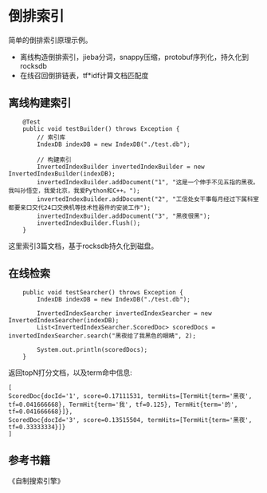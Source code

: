 # 倒排索引

简单的倒排索引原理示例。

* 离线构造倒排索引，jieba分词，snappy压缩，protobuf序列化，持久化到rocksdb
* 在线召回倒排链表，tf*idf计算文档匹配度

## 离线构建索引

```
    @Test
    public void testBuilder() throws Exception {
        // 索引库
        IndexDB indexDB = new IndexDB("./test.db");

        // 构建索引
        InvertedIndexBuilder invertedIndexBuilder = new InvertedIndexBuilder(indexDB);
        invertedIndexBuilder.addDocument("1", "这是一个伸手不见五指的黑夜。我叫孙悟空，我爱北京，我爱Python和C++。");
        invertedIndexBuilder.addDocument("2", "工信处女干事每月经过下属科室都要亲口交代24口交换机等技术性器件的安装工作");
        invertedIndexBuilder.addDocument("3", "黑夜很黑");
        invertedIndexBuilder.flush();
    }
```

这里索引3篇文档，基于rocksdb持久化到磁盘。

## 在线检索

```
    public void testSearcher() throws Exception {
        IndexDB indexDB = new IndexDB("./test.db");

        InvertedIndexSearcher invertedIndexSearcher = new InvertedIndexSearcher(indexDB);
        List<InvertedIndexSearcher.ScoredDoc> scoredDocs = invertedIndexSearcher.search("黑夜给了我黑色的眼睛", 2);

        System.out.println(scoredDocs);
    }
```

返回topN打分文档，以及term命中信息:
```
[
ScoredDoc{docId='1', score=0.17111531, termHits=[TermHit{term='黑夜', tf=0.041666668}, TermHit{term='我', tf=0.125}, TermHit{term='的', tf=0.041666668}]}, 
ScoredDoc{docId='3', score=0.13515504, termHits=[TermHit{term='黑夜', tf=0.33333334}]}
]
```

## 参考书籍

《自制搜索引擎》